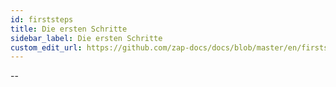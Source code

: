 ```yaml
---
id: firststeps
title: Die ersten Schritte
sidebar_label: Die ersten Schritte
custom_edit_url: https://github.com/zap-docs/docs/blob/master/en/firststeps.md
---
```


--